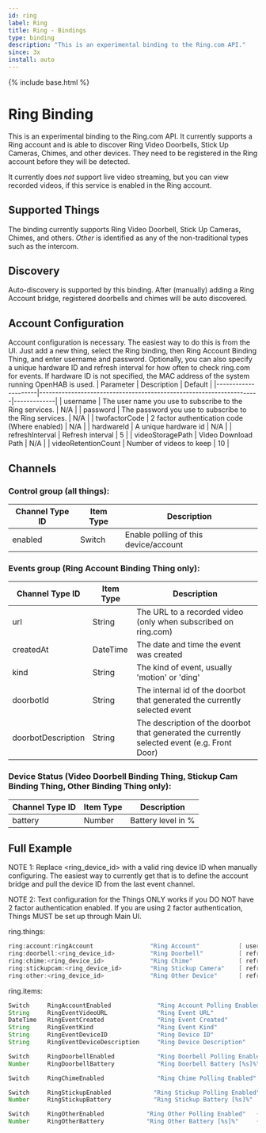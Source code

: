 ```yaml
---
id: ring
label: Ring
title: Ring - Bindings
type: binding
description: "This is an experimental binding to the Ring.com API."
since: 3x
install: auto
---
```


<!-- Attention authors: Do not edit directly. Please add your changes to the appropriate source repository -->

{% include base.html %}

# Ring Binding

This is an experimental binding to the Ring.com API. 
It currently supports a Ring account and is able to discover Ring Video Doorbells, Stick Up Cameras, Chimes, and other devices. 
They need to be registered in the Ring account before they will be detected.

It currently does *not* support live video streaming, but you can view recorded videos, if this service is enabled in the Ring account.

## Supported Things

The binding currently supports Ring Video Doorbell, Stick Up Cameras, Chimes, and others.
*Other* is identified as any of the non-traditional types such as the intercom.

## Discovery

Auto-discovery is supported by this binding. 
After (manually) adding a Ring Account bridge, registered doorbells and chimes will be auto discovered.

## Account Configuration

Account configuration is necessary. 
The easiest way to do this is from the UI. 
Just add a new thing, select the Ring binding, then Ring Account Binding Thing, and enter username and password. 
Optionally, you can also specify a unique hardware ID and refresh interval for how often to check ring.com for events. 
If hardware ID is not specified, the MAC address of the system running OpenHAB is used.
| Parameter           | Description                                                         | Default     |
|---------------------|---------------------------------------------------------------------|-------------|
| username            | The user name you use to subscribe to the Ring services.            | N/A         |
| password            | The password you use to subscribe to the Ring services.             | N/A         |
| twofactorCode       | 2 factor authentication code (Where enabled)                        | N/A         |
| hardwareId          | A unique hardware id                                                | N/A         |
| refreshInterval     | Refresh interval                                                    | 5           |
| videoStoragePath    | Video Download Path                                                 | N/A         |
| videoRetentionCount | Number of videos to keep                                            | 10          |

## Channels

### Control group (all things):

| Channel Type ID | Item Type | Description                           |
|-----------------|-----------|---------------------------------------|
| enabled         | Switch    | Enable polling of this device/account |

### Events group (Ring Account Binding Thing only):

| Channel Type ID    | Item Type | Description                                                                                  |
|--------------------|-----------|----------------------------------------------------------------------------------------------|
| url                | String    | The URL to a recorded video (only when subscribed on ring.com)                               |
| createdAt          | DateTime  | The date and time the event was created                                                      |
| kind               | String    | The kind of event, usually 'motion' or 'ding'                                                |
| doorbotId          | String    | The internal id of the doorbot that generated the currently selected event                   |
| doorbotDescription | String    | The description of the doorbot that generated the currently selected event (e.g. Front Door) |

### Device Status (Video Doorbell Binding Thing, Stickup Cam Binding Thing, Other Binding Thing only):

| Channel Type ID  | Item Type | Description         |
|------------------|-----------|---------------------|
| battery          | Number    | Battery level in %  |

## Full Example

NOTE 1: Replace <ring_device_id> with a valid ring device ID when manually configuring. 
The easiest way to currently get that is to define the account bridge and pull the device ID from the last event channel.

NOTE 2: Text configuration for the Things ONLY works if you DO NOT have 2 factor authentication enabled. 
If you are using 2 factor authentication, Things MUST be set up through Main UI.

ring.things:

```java
ring:account:ringAccount                "Ring Account"           [ username="user@domain.com", password="XXXXXXX", hardwareId="AA-BB-CC-DD-EE-FF", refreshInterval=5 ]
ring:doorbell:<ring_device_id>          "Ring Doorbell"          [ refreshInterval=5, offOffset=0 ]
ring:chime:<ring_device_id>             "Ring Chime"             [ refreshInterval=5, offOffset=0 ]
ring:stickupcam:<ring_device_id>        "Ring Stickup Camera"    [ refreshInterval=5, offOffset=0 ]
ring:other:<ring_device_id>             "Ring Other Device"      [ refreshInterval=5, offOffset=0 ]
```

ring.items:

```java
Switch     RingAccountEnabled             "Ring Account Polling Enabled"    { channel="ring:account:ringAccount:control#enabled" }
String     RingEventVideoURL              "Ring Event URL"                  { channel="ring:account:ringAccount:event#url" }
DateTime   RingEventCreated               "Ring Event Created"              { channel="ring:account:ringAccount:event#createdAt" } 
String     RingEventKind                  "Ring Event Kind"                 { channel="ring:account:ringAccount:event#kind" }
String     RingEventDeviceID              "Ring Device ID"                  { channel="ring:account:ringAccount:event#doorbotId" }
String     RingEventDeviceDescription     "Ring Device Description"         { channel="ring:account:ringAccount:event#doorbotDescription" }

Switch     RingDoorbellEnabled            "Ring Doorbell Polling Enabled"   { channel="ring:doorbell:<ring_device_id>:control#enabled" }
Number     RingDoorbellBattery            "Ring Doorbell Battery [%s]%"     { channel="ring:doorbell:<ring_device_id>:status#battery"}

Switch     RingChimeEnabled               "Ring Chime Polling Enabled"      { channel="ring:chime:<ring_device_id>:control#enabled" }

Switch     RingStickupEnabled            "Ring Stickup Polling Enabled"   { channel="ring:stickupcam:<ring_device_id>:control#enabled" }
Number     RingStickupBattery            "Ring Stickup Battery [%s]%"     { channel="ring:stickupcam:<ring_device_id>:status#battery"}

Switch     RingOtherEnabled            "Ring Other Polling Enabled"   { channel="ring:other:<ring_device_id>:control#enabled" }
Number     RingOtherBattery            "Ring Other Battery [%s]%"     { channel="ring:other:<ring_device_id>:status#battery"}
```
